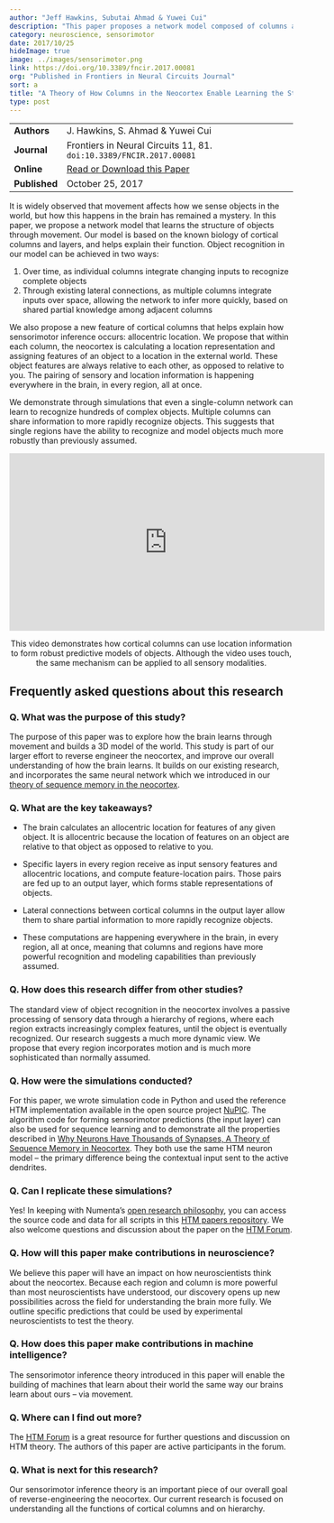 ```yaml
---
author: "Jeff Hawkins, Subutai Ahmad & Yuwei Cui"
description: "This paper proposes a network model composed of columns and layers that performs robust object learning and recognition. The model introduces a new feature to cortical columns, location information, which is represented relative to the object being sensed. Pairing sensory features with locations is a requirement for modeling objects and therefore must occur somewhere in the neocortex. We propose it occurs in every column in every region."
category: neuroscience, sensorimotor
date: 2017/10/25
hideImage: true
image: ../images/sensorimotor.png
link: https://doi.org/10.3389/fncir.2017.00081
org: "Published in Frontiers in Neural Circuits Journal"
sort: a
title: "A Theory of How Columns in the Neocortex Enable Learning the Structure of the World"
type: post
---
```


| | |
|-|-|
| **Authors** | J. Hawkins, S. Ahmad & Yuwei Cui |
| **Journal** | Frontiers in Neural Circuits 11, 81. `doi:10.3389/FNCIR.2017.00081` |
| **Online** | [Read or Download this Paper][1] |
| **Published** | October 25, 2017 |


It is widely observed that movement affects how we sense objects in the world, but how this happens in the brain has remained a mystery.  In this paper, we propose a network model that learns the structure of objects through movement. Our model is based on the known biology of cortical columns and layers, and helps explain their function.
 Object recognition in our model can be achieved in two ways:
1.	Over time, as individual columns integrate changing inputs to recognize complete objects
2.	Through existing lateral connections, as multiple columns integrate inputs over space, allowing the network to infer more quickly, based on shared partial knowledge among adjacent columns

We also propose a new feature of cortical columns that helps explain how sensorimotor inference occurs: allocentric location. We propose that within each column, the neocortex is calculating a location representation and assigning features of an object to a location in the external world.  These object features are always relative to each other, as opposed to relative to you.  The pairing of sensory and location information is happening everywhere in the brain, in every region, all at once.

We demonstrate through simulations that even a single-column network can learn to recognize hundreds of complex objects. Multiple columns can share information to more rapidly recognize objects. This suggests that single regions have the ability to recognize and model objects much more robustly than previously assumed.    

<iframe width="560" height="315" src="https://www.youtube.com/embed/BvJJn9VS4rk" frameborder="0" allowfullscreen></iframe>
<br/> <p align="center">This video demonstrates how cortical columns can use location information to form robust predictive models of objects.
Although the video uses touch, the same mechanism can be applied to all sensory modalities.</p>

## Frequently asked questions about this research

### Q. What was the purpose of this study?

The purpose of this paper was to explore how the brain learns through movement and builds a 3D model of the world. This study is part of our larger effort to reverse engineer the neocortex, and improve our overall understanding of how the brain learns.  It builds on our existing research, and incorporates the same neural network which we introduced in our [theory of sequence memory in the neocortex](/resources/papers/why-neurons-have-thousands-of-synapses-theory-of-sequence-memory-in-neocortex/).

### Q. What are the key takeaways?

* The brain calculates an allocentric location for features of any given object. It is allocentric because the location of features on an object are relative to that object as opposed to relative to you.

* Specific layers in every region receive as input sensory features and allocentric locations, and compute feature-location pairs. Those pairs are fed up to an output layer, which forms stable representations of objects.

* Lateral connections between cortical columns in the output layer allow them to share partial information to more rapidly recognize objects.

* These computations are happening everywhere in the brain, in every region, all at once, meaning that columns and regions have more powerful recognition and modeling capabilities than previously assumed.

### Q. How does this research differ from other studies?

The standard view of object recognition in the neocortex involves a passive processing of sensory data through a hierarchy of regions, where each region extracts increasingly complex features, until the object is eventually recognized.  Our research suggests a much more dynamic view. We propose that every region incorporates motion and is much more sophisticated than normally assumed.

### Q. How were the simulations conducted?

For this paper, we wrote simulation code in Python and used the reference HTM implementation available in the open source project [NuPIC](https://www.numenta.org). The algorithm code for forming sensorimotor predictions (the input layer) can also be used for sequence learning and to demonstrate all the properties described in [Why Neurons Have Thousands of Synapses, A Theory of Sequence Memory in Neocortex](/resources/papers/why-neurons-have-thousands-of-synapses-theory-of-sequence-memory-in-neocortex/).  They both use the same HTM neuron model – the primary difference being the contextual input sent to the active dendrites.

### Q. Can I replicate these simulations?

Yes! In keeping with Numenta’s [open research philosophy](/blog/2014/09/17/increasing-research-transparency/), you can access the source code and data for all scripts in this [HTM papers repository](https://github.com/numenta/htmpapers). We also welcome questions and discussion about the paper on the [HTM Forum](https://discourse.numenta.org/).

### Q. How will this paper make contributions in neuroscience?

We believe this paper will have an impact on how neuroscientists think about the neocortex.  Because each region and column is more powerful than most neuroscientists have understood, our discovery opens up new possibilities across the field for understanding the brain more fully. We outline specific predictions that could be used by experimental neuroscientists to test the theory.

### Q. How does this paper make contributions in machine intelligence?

The sensorimotor inference theory introduced in this paper will enable the building of machines that learn about their world the same way our brains learn about ours – via movement.

### Q. Where can I find out more?

The [HTM Forum](https://discourse.numenta.org/) is a great resource for further questions and discussion on
HTM theory. The authors of this paper are active participants in the forum.

### Q. What is next for this research?

Our sensorimotor inference theory is an important piece of our overall goal of reverse-engineering the neocortex.  Our current research is focused on understanding all the functions of cortical columns and on hierarchy.

[1]: https://doi.org/10.3389/fncir.2017.00081
